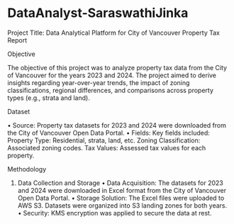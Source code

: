 # DataAnalyst-SaraswathiJinka

Project Title: Data Analytical Platform for City of Vancouver Property Tax Report

Objective

The objective of this project was to analyze property tax data from the City of Vancouver for the years 2023 and 2024. The project aimed to derive insights regarding year-over-year trends, the impact of zoning classifications, regional differences, and comparisons across property types (e.g., strata and land).

Dataset

•	Source: Property tax datasets for 2023 and 2024 were downloaded from the City of Vancouver Open Data Portal.
•	Fields: Key fields included:
    Property Type: Residential, strata, land, etc.
    Zoning Classification: Associated zoning codes.
    Tax Values: Assessed tax values for each property.
    
Methodology

1. Data Collection and Storage
•	Data Acquisition: The datasets for 2023 and 2024 were downloaded in Excel format from the City of Vancouver Open Data Portal.
•	Storage Solution: 
    The Excel files were uploaded to AWS S3.
    Datasets were organized into S3 landing zones for both years.
•	Security: KMS encryption was applied to secure the data at rest.



